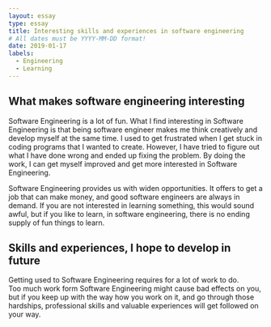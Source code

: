 ```yaml
---
layout: essay
type: essay
title: Interesting skills and experiences in software engineering
# All dates must be YYYY-MM-DD format!
date: 2019-01-17
labels:
  - Engineering
  - Learning
---
```


## What makes software engineering interesting

Software Engineering is a lot of fun. What I find interesting in Software Engineering is that being software engineer makes me 
think creatively and develop myself at the same time. I used to get frustrated 
when I get stuck in coding programs that I wanted to create. 
However, I have tried to figure out what I have done wrong and ended up fixing the problem.
By doing the work, I can get myself improved and get more interested in Software Engineering. 

Software Engineering provides us with widen opportunities. 
It offers to get a job that can make money, and good software engineers are always in demand. 
If you are not interested in learning something, this would sound awful, but if you like to learn, in software engineering, 
there is no ending supply of fun things to learn. 

## Skills and experiences, I hope to develop in future

Getting used to Software Engineering requires for a lot of work to do.  
Too much work form Software Engineering might cause bad effects on you, 
but if you keep up with the way how you work on it, and go through those hardships, 
professional skills and valuable experiences will get followed on your way. 

